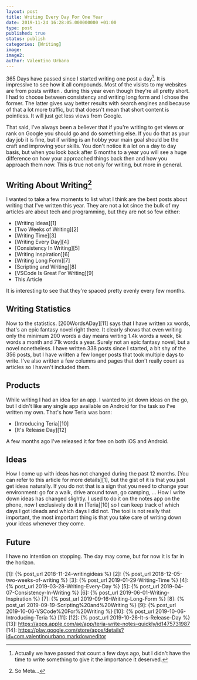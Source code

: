 ```yaml
---
layout: post
title: Writing Every Day For One Year
date: 2019-11-24 16:28:05.000000000 +01:00
type: post
published: true
status: publish
categories: [Writing]
image:
image2:
author: Valentino Urbano
---
```


365 Days have passed since I started writing one post a day[^1]. It is impressive to see how it all compounds. Most of the visists to my websites are from posts written . during this year even though they're all pretty short. 
I had to choose between consistency and writing long form and I chose the former. The latter gives way better results with search engines and because of that a lot more traffic, but that doesn't mean that short content is pointless. It will just get less views from Google. 

That said, I've always been a believer that if you're writing to get views or rank on Google you should go and do something else. If you do that as your day job it is fine, but if writing is an hobby your main goal should be the craft and improving your skills. You don't notice it a lot on a day to day basis, but when you look back after 6 months to a year you will see a huge difference on how your approached things back then and how you approach them now. This is true not only for writing, but more in general.

## Writing About Writing[^2]

I wanted to take a few moments to list what I think are the best posts about writing that I've written this year. They are not a lot since the bulk of my articles are about tech and programming, but they are not so few either:

- [Writing Ideas][1]
- [Two Weeks of Writing][2]
- [Writing Time][3]
- [Writing Every Day][4]
- [Consistency In Writing][5]
- [Writing Inspiration][6]
- [Writing Long Form][7]
- [Scripting and Writing][8]
- [VSCode Is Great For Writing][9]
- This Article

It is interesting to see that they're spaced pretty evenly every few months.

## Writing Statistics

Now to the statistics. [200WordsADay][11] says that I have written xx words, that's an epic fantasy novel right there. It clearly shows that even writing only the minimum 200 words a day means writing 1.4k words a week, 6k words a month and 71k words a year. Surely not an epic fantasy novel, but a novel nonetheless.
I have written 338 posts since I started, a bit shy of the 356 posts, but I have written a few longer posts that took multiple days to write. I've also written a few columns and pages that don't really count as articles so I haven't included them.

## Products

While writing I had an idea for an app. I wanted to jot down ideas on the go, but I didn't like any single app available on Android for the task so I've written my own. That's how Teria was born:

- [Introducing Teria][10]
- [It's Release Day][12]

A few months ago I've released it for free on both iOS and Android.

## Ideas

How I come up with ideas has not changed during the past 12 months. [You can refer to this article for more details][1], but the gist of it is that you just get ideas naturally. If you do not that is a sign that you need to change your environment: go for a walk, drive around town, go camping, ...
How I write down ideas has changed slightly. I used to do it on the notes app on the phone, now I exclusively do it in [Teria][10] so I can keep track of which days I got ideads and which days I did not. The tool is not really that important, the most important thing is that you take care of writing down your ideas whenever they come.

## Future

I have no intention on stopping. The day may come, but for now it is far in the horizon.

[^1]: Actually we have passed that count a few days ago, but I didn't have the time to write something to give it the importance it deserved.
[^2]: So Meta...

[1]: {% post_url 2018-11-24-writingideas %}
[2]: {% post_url 2018-12-05-two-weeks-of-writing %}
[3]: {% post_url 2019-01-29-Writing-Time %}
[4]: {% post_url 2019-03-28-Writing-Every-Day %}
[5]: {% post_url 2019-04-07-Consistency-In-Writing %}
[6]: {% post_url 2019-06-01-Writing-Inspiration %}
[7]: {% post_url 2019-09-16-Writing-Long-Form %}
[8]: {% post_url 2019-09-19-Scripting%20and%20Writing %}
[9]: {% post_url 2019-10-06-VSCode%20For%20Writing %}
[10]: {% post_url 2019-10-06-Introducing-Teria %}
[11]: 
[12]: {% post_url 2019-10-26-It-s-Release-Day %}
[13]: https://apps.apple.com/ae/app/teria-write-notes-quickly/id1475731987
[14]: https://play.google.com/store/apps/details?id=com.valentinourbano.markdowneditor
